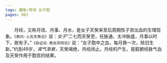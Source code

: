 ```yaml
---
tags: 藏象/奇恒 女子胞
pages: 083
---
```

&emsp;&emsp;月经，又称月信、月事、月水，是女子天癸来至后周期性子宫出血的生理现象。`《素问·上古天真论》`说：<dfn>女子</dfn>“二七而天癸至，任脉通，太冲脉盛，月事以时下，故有子。”`《血证论·男女异同论》`说：“女子胞中之血，每月换一次，除旧生新。”约到49岁，<dfn>肾气渐衰，</dfn>天癸竭绝，月经闭止。月经的产生，是脏腑经脉气血及天癸作用于胞宫的结果。